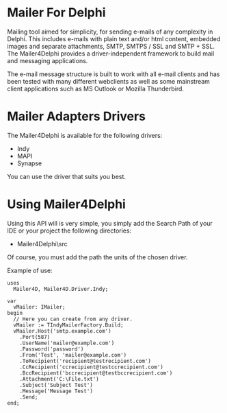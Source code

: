 # Mailer For Delphi

Mailing tool aimed for simplicity, for sending e-mails of any complexity in Delphi. This includes e-mails with plain text and/or html content, embedded images and separate attachments, SMTP, SMTPS / SSL and SMTP + SSL. The Mailer4Delphi provides a driver-independent framework to build mail and messaging applications.

The e-mail message structure is built to work with all e-mail clients and has been tested with many different webclients as well as some mainstream client applications such as MS Outlook or Mozilla Thunderbird.


# Mailer Adapters Drivers #

The Mailer4Delphi is available for the following drivers:

- Indy
- MAPI
- Synapse

You can use the driver that suits you best.

# Using Mailer4Delphi #

Using this API will is very simple, you simply add the Search Path of your IDE or your project the following directories:

- Mailer4Delphi\src

Of course, you must add the path the units of the chosen driver.

Example of use:

    uses
      Mailer4D, Mailer4D.Driver.Indy;
    
    var
      vMailer: IMailer;
    begin
      // Here you can create from any driver.
      vMailer := TIndyMailerFactory.Build;
      vMailer.Host('smtp.example.com')
    	.Port(587)
    	.UserName('mailer@example.com')
    	.Password('password')
    	.From('Test', 'mailer@example.com')
    	.ToRecipient('recipient@testrecipient.com')
    	.CcRecipient('ccrecipient@testccrecipient.com')
    	.BccRecipient('bccrecipient@testbccrecipient.com')
    	.Attachment('C:\File.txt')
    	.Subject('Subject Test')
    	.Message('Message Test')
    	.Send;
    end;